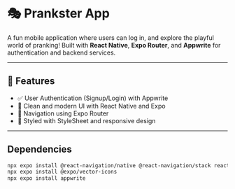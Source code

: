 # 🎭 Prankster App

A fun mobile application where users can log in, and explore the playful world of pranking! Built with **React Native**, **Expo Router**, and **Appwrite** for authentication and backend services.

---

## 🚀 Features

- ✅ User Authentication (Signup/Login) with Appwrite
- 📱 Clean and modern UI with React Native and Expo
- 🧭 Navigation using Expo Router
- 🎨 Styled with StyleSheet and responsive design

---

## Dependencies

```bash
npx expo install @react-navigation/native @react-navigation/stack react-native-screens react-native-safe-area-context
npx expo install @expo/vector-icons
npx expo install appwrite
